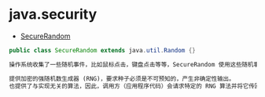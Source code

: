 # java.security


* [SecureRandom](http://www.javaweb.cc/help/JavaAPI1.6/java/security/class-use/SecureRandom.html)
```java
public class SecureRandom extends java.util.Random {}
```
```md
操作系统收集了一些随机事件，比如鼠标点击，键盘点击等等，SecureRandom 使用这些随机事件作为种子。

提供加密的强随机数生成器 (RNG)，要求种子必须是不可预知的，产生非确定性输出。
也提供了与实现无关的算法，因此，调用方（应用程序代码）会请求特定的 RNG 算法并将它传回到该算法的 SecureRandom 对象中。
```